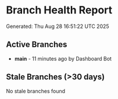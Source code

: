 # Branch Health Report
Generated: Thu Aug 28 16:51:22 UTC 2025

## Active Branches
- **main** - 11 minutes ago by Dashboard Bot

## Stale Branches (>30 days)
No stale branches found
